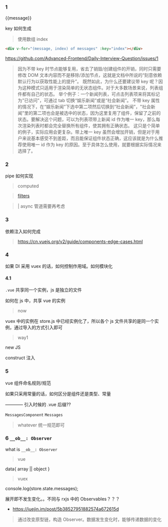 ### 1

  <div *ngFor='let message of messageService.messages'> {{message}} </div>

key 如何生成

> 使用数组 index

```html
<div v-for="(message, index) of messages" :key="index"></div>
```

https://github.com/Advanced-Frontend/Daily-Interview-Question/issues/1

> 因为不带 key 时节点能够复用，省去了销毁/创建组件的开销，同时只需要修改 DOM 文本内容而不是移除/添加节点，这就是文档中所说的“刻意依赖默认行为以获取性能上的提升”。
> 既然如此，为什么还要建议带 key 呢？因为这种模式只适用于渲染简单的无状态组件。对于大多数场景来说，列表组件都有自己的状态。
> 举个例子：一个新闻列表，可点击列表项来将其标记为"已访问"，可通过 tab 切换“娱乐新闻”或是“社会新闻”。
> 不带 key 属性的情况下，在“娱乐新闻”下选中第二项然后切换到“社会新闻”，"社会新闻"里的第二项也会是被选中的状态，因为这里复用了组件，保留了之前的状态。要解决这个问题，可以为列表项带上新闻 id 作为唯一 key，那么每次渲染列表时都会完全替换所有组件，使其拥有正确状态。
> 这只是个简单的例子，实际应用会更复杂。带上唯一 key 虽然会增加开销，但是对于用户来说基本感受不到差距，而且能保证组件状态正确，这应该就是为什么推荐使用唯一 id 作为 key 的原因。至于具体怎么使用，就要根据实际情况来选择了。

### 2

pipe 如何实现

> computed

> [filters](https://cn.vuejs.org/v2/guide/filters.html)

> | async 管道需要再考虑

### 3

依赖注入如何完成

> https://cn.vuejs.org/v2/guide/components-edge-cases.html

### 4

如果 DI 采用 vuex 的话，如何控制作用域。如何模块化

#### 4.1

`.vue` 共享同一个实例，js 是独立的文件

如何在 js 中，共享 vue 的实例

> now

vuex 中的实例在 store.js 中已经实例化了，所以各个 js 文件共享的是同一个实例，通过导入的方式引入即可

> way1

new JS

construct 注入

### 5

vue 组件命名规则/规范

如果只采用常量的话，如何区分是组件还是类型、常量

———— 引入时候的 .vue 后缀??

`MessagesComponent` `Messages`

> whatever 统一规范即可

### 6 `__ob__: Observer`

what is `__ob__: Observer`

> vue

data{
array || object
}

> vuex

console.log(store.state.messages);

展开即不发生变化。。不同与 rxjs 中的 Observables？？？

- https://juejin.im/post/5b38527951882574a672615d

> 通过改变原型链，构造 Observer。数据发生变化时，能够传递数据的变化
